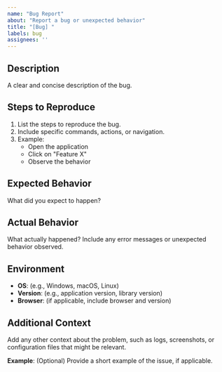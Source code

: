 ```yaml
---
name: "Bug Report"
about: "Report a bug or unexpected behavior"
title: "[Bug] "
labels: bug
assignees: ''
---
```


## Description
A clear and concise description of the bug.

## Steps to Reproduce
1. List the steps to reproduce the bug.
2. Include specific commands, actions, or navigation.
3. Example: 
   - Open the application
   - Click on "Feature X"
   - Observe the behavior

## Expected Behavior
What did you expect to happen?

## Actual Behavior
What actually happened? Include any error messages or unexpected behavior observed.

## Environment
- **OS**: (e.g., Windows, macOS, Linux)
- **Version**: (e.g., application version, library version)
- **Browser**: (if applicable, include browser and version)

## Additional Context
Add any other context about the problem, such as logs, screenshots, or configuration files that might be relevant.

**Example**: (Optional) Provide a short example of the issue, if applicable.
